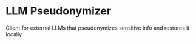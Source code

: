 # LLM Pseudonymizer
Client for external LLMs that pseudonymizes sensitive info and restores it locally.

